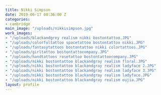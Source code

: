 ```yaml
---
title: Nikki Simpson
date: 2019-06-17 00:36:00 Z
categories:
- cambridge
main_image: "/uploads/nikkisimpson.jpg"
work_images:
- "/uploads/blackandgrey realism nikki bostontattoo.JPG"
- "/uploads/colorfultattoo spacetattoo bostontattoo nikki.JPG"
- "/uploads/fantasytattoos bostontattoo nikki colortattoos.JPG"
- "/uploads/girltattoo bostontattocompany.JPG"
- "/uploads/handtattoos rosetattoo bostontattoocompany.JPG"
- "/uploads/nikki bostontattoo blackandgray realism floral.JPG"
- "/uploads/nikki bostontattoo blackandgray realism ladyface 2.JPG"
- "/uploads/nikki bostontattoo blackandgray realism ladyface 3.JPG"
- "/uploads/nikki bostontattoo blackandgray realism ladyface.JPG"
- "/uploads/nikki bostontattoo blackandgray realism oujia.JPG"
layout: profile
---
```

